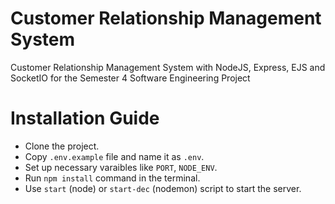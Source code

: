 # Customer Relationship Management System
Customer Relationship Management System with NodeJS, Express, EJS and SocketIO for the Semester 4 Software Engineering Project

# Installation Guide
<ul>
<li>
Clone the project.
</li>
<li>
Copy <code>.env.example</code> file and name it as <code>.env</code>.
</li>
<li>
Set up necessary varaibles like <code>PORT</code>, <code>NODE_ENV</code>.
</li>
<li>
Run <code>npm install</code> command in the terminal.
</li>
<li>
Use <code>start</code> (node) or <code>start-dec</code> (nodemon) script to start the server. 
</li>
</ul>